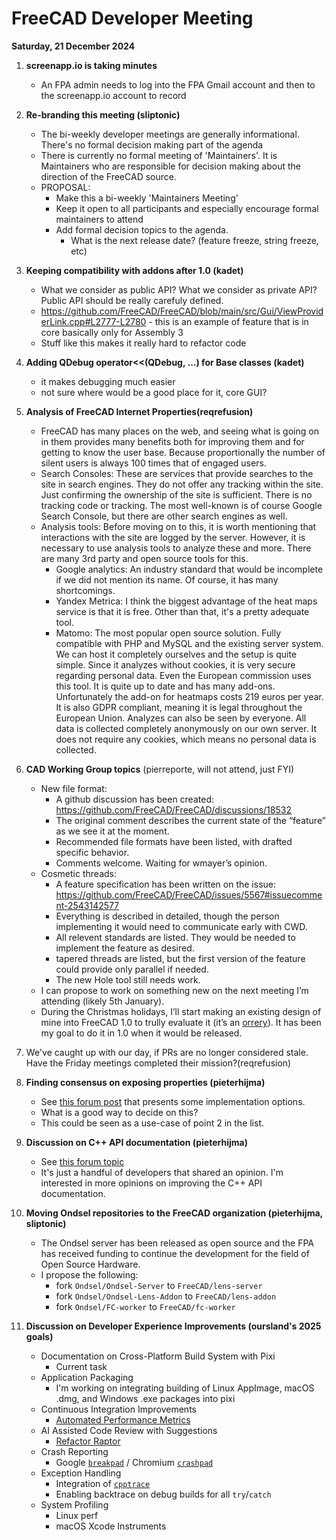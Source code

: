 # FreeCAD Developer Meeting

**Saturday, 21 December 2024**

1. **screenapp.io is taking minutes**
   - An FPA admin needs to log into the FPA Gmail account and then to the screenapp.io account to record
2. **Re-branding this meeting (sliptonic)**
   - The bi-weekly developer meetings are generally informational.  There's no formal decision making part of the agenda
   - There is currently no formal meeting of 'Maintainers'.  It is Maintainers who are responsible for decision making about the direction of the FreeCAD source.
   - PROPOSAL:
     - Make this a bi-weekly 'Maintainers Meeting'
     - Keep it open to all participants and especially encourage formal maintainers to attend
     - Add formal decision topics to the agenda.
       - What is the next release date?  (feature freeze, string freeze, etc)
3. **Keeping compatibility with addons after 1.0 (kadet)**
   - What we consider as public API? What we consider as private API? Public API should be really carefuly defined.
   - https://github.com/FreeCAD/FreeCAD/blob/main/src/Gui/ViewProviderLink.cpp#L2777-L2780 - this is an example of feature that is in core basically only for Assembly 3
   - Stuff like this makes it really hard to refactor code
4. **Adding QDebug operator<<(QDebug, ...) for Base classes (kadet)**
   - it makes debugging much easier
   - not sure where would be a good place for it, core GUI?
5. **Analysis of FreeCAD Internet Properties(reqrefusion)**
   - FreeCAD has many places on the web, and seeing what is going on in them provides many benefits both for improving them and for getting to know the user base. Because proportionally the number of silent users is always 100 times that of engaged users.
   - Search Consoles: These are services that provide searches to the site in search engines. They do not offer any tracking within the site. Just confirming the ownership of the site is sufficient. There is no tracking code or tracking. The most well-known is of course Google Search Console, but there are other search engines as well.
   - Analysis tools: Before moving on to this, it is worth mentioning that interactions with the site are logged by the server. However, it is necessary to use analysis tools to analyze these and more. There are many 3rd party and open source tools for this.
       - Google analytics: An industry standard that would be incomplete if we did not mention its name. Of course, it has many shortcomings.
       - Yandex Metrica: I think the biggest advantage of the heat maps service is that it is free. Other than that, it's a pretty adequate tool.
       - Matomo: The most popular open source solution. Fully compatible with PHP and MySQL and the existing server system. We can host it completely ourselves and the setup is quite simple. Since it analyzes without cookies, it is very secure regarding personal data. Even the European commission uses this tool. It is quite up to date and has many add-ons. Unfortunately the add-on for heatmaps costs 219 euros per year. It is also GDPR compliant, meaning it is legal throughout the European Union. Analyzes can also be seen by everyone. All data is collected completely anonymously on our own server. It does not require any cookies, which means no personal data is collected.

6. **CAD Working Group topics** (pierreporte, will not attend, just FYI)
   - New file format:
     + A github discussion has been created: https://github.com/FreeCAD/FreeCAD/discussions/18532
     + The original comment describes the current state of the “feature” as we see it at the moment.
     + Recommended file formats have been listed, with drafted specific behavior.
     + Comments welcome. Waiting for wmayer’s opinion.
   - Cosmetic threads:
     + A feature specification has been written on the issue: https://github.com/FreeCAD/FreeCAD/issues/5567#issuecomment-2543142577
     + Everything is described in detailed, though the person implementing it would need to communicate early with CWD.
     + All relevent standards are listed. They would be needed to implement the feature as desired.
     + tapered threads are listed, but the first version of the feature could provide only parallel if needed.
     + The new Hole tool still needs work.
   - I can propose to work on something new on the next meeting I’m attending (likely 5th January).
   - During the Christmas holidays, I’ll start making an existing design of mine into FreeCAD 1.0 to trully evaluate it (it’s an [orrery](https://en.wikipedia.org/wiki/Orrery)). It has been my goal to do it in 1.0 when it would be released.
7. We've caught up with our day, if PRs are no longer considered stale. Have the Friday meetings completed their mission?(reqrefusion)
8. **Finding consensus on exposing properties (pieterhijma)**
   - See [this forum post](https://forum.freecad.org/viewtopic.php?p=796706#p796706) that presents some implementation options.
   - What is a good way to decide on this?
   - This could be seen as a use-case of point 2 in the list.
9. **Discussion on C++ API documentation (pieterhijma)**
   - See [this forum topic](https://forum.freecad.org/viewtopic.php?t=92919)
   - It's just a handful of developers that shared an opinion.  I'm interested in more opinions on improving the C++ API documentation.
10. **Moving Ondsel repositories to the FreeCAD organization (pieterhijma, sliptonic)**
    - The Ondsel server has been released as open source and the FPA has
     received funding to continue the development for the field of Open Source
     Hardware.
    - I propose the following:
      - fork `Ondsel/Ondsel-Server` to `FreeCAD/lens-server`
      - fork `Ondsel/Ondsel-Lens-Addon` to `FreeCAD/lens-addon`
      - fork `Ondsel/FC-worker` to `FreeCAD/fc-worker`
11. **Discussion on Developer Experience Improvements (oursland's 2025 goals)**
    - Documentation on Cross-Platform Build System with Pixi
      - Current task
    - Application Packaging
      - I'm working on integrating building of Linux AppImage, macOS .dmg, and Windows .exe packages into pixi
    - Continuous Integration Improvements
      - [Automated Performance Metrics](https://github.com/FreeCAD/FreeCAD/discussions/13722)
    - AI Assisted Code Review with Suggestions
      - [Refactor Raptor](https://www.openpr.com/news/3539896/jethead-development-unveils-refactor-raptor-next-gen-ai)
    - Crash Reporting
      - Google [`breakpad`](https://github.com/google/breakpad) / Chromium [`crashpad`](https://github.com/chromium/crashpad)
    - Exception Handling
      - Integration of [`cpptrace`](https://github.com/jeremy-rifkin/cpptrace)
      - Enabling backtrace on debug builds for all `try`/`catch`
    - System Profiling
      - Linux perf
      - macOS Xcode Instruments
